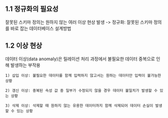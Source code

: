 ## 1.1 정규화의 필요성
잘못된 스키마 정의는 원하지 않는 여러 이상 현상 발생 -> 정규화: 잘못된 스키마 정의를 바로 잡는 데이터베이스 설계방법 

## 1.2 이상 현상
데이터 이상(data anomaly)은 릴레이션 처리 과정에서 불필요한 데이터 중복으로 인해 발생하는 부작용
```
1) 삽입 이상: 불필요한 데이터를 함께 입력하지 않고서는 원하는 데이터만 입력이 불가능한 상황

2) 갱신 이상: 중복된 속성 값 중 일부가 수정되지 않을 경우 데이터 불일치가 발생할 수 있는 상황

3) 삭제 이상: 삭제할 때 원하지 않는 유용한 데이터까지 함께 삭제되어 데이터 손실이 발생할 수 있는 상황
```
